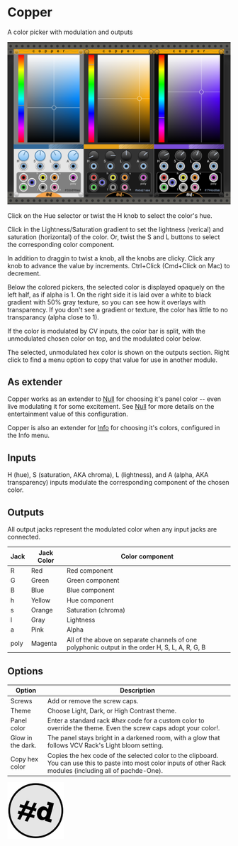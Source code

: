 # Copper

A color picker with modulation and outputs

![Copper in Light, Dark, and High Contrast themes](Copper.png)

Click on the Hue selector or twist the H knob to select the color's hue.

Click in the Lightness/Saturation gradient to set the lightness (verical) and saturation (horizontal) of the color. Or, twist the S and L buttons to select the corresponding color component.

In addition to draggin to twist a knob, all the knobs are clicky. Click any knob to advance the value by increments. Ctrl+Click (Cmd+Click on Mac) to decrement.

Below the colored pickers, the selected color is displayed opaquely on the left half, as if alpha is 1. On the right side it is laid over a white to black gradient with 50% gray texture, so you can see how it overlays with transparency. If you don't see a gradient or texture, the color has little to no transparancy (alpha close to 1).

If the color is modulated by CV inputs, the color bar is split, with the unmodulated chosen color on top, and the modulated color below.

The selected, unmodulated hex color is shown on the outputs section.
Right click to find a menu option to copy that value for use in another module.

## As extender

Copper works as an extender to [Null](Null.md) for choosing it's panel color -- even live modulating it for some excitement.
See [Null](Null.md) for more details on the entertainment value of this configuration.

Copper is also an extender for [Info](Info.md) for choosing it's colors, configured in the Info menu.

## Inputs

H (hue), S (saturation, AKA chroma), L (lightness), and A (alpha, AKA transparency) inputs modulate the corresponding component of the chosen color.

## Outputs

All output jacks represent the modulated color when any input jacks are connected.

| Jack | Jack Color | Color component |
| -- | -- | -- |
| R | Red | Red component |
| G | Green | Green component |
| B | Blue | Blue component |
| h | Yellow | Hue component |
| s | Orange | Saturation (chroma) |
| l | Gray | Lightness |
| a | Pink | Alpha |
| poly | Magenta | All of the above on separate channels of one polyphonic output in the order H, S, L, A, R, G, B |

## Options

| Option | Description |
| -- | -- |
| Screws | Add or remove the screw caps. |
| Theme | Choose Light, Dark, or High Contrast theme. |
| Panel color | Enter a standard rack #_hex_ code for a custom color to override the theme. Even the screw caps adopt your color!. |
| Glow in the dark. | The panel stays bright in a darkened room, with a glow that follows VCV Rack's Light bloom setting. |
| Copy hex color | Copies the hex code of the selected color to the clipboard. You can use this to paste into most color inputs of other Rack modules (including all of pachde-One). |

![pachde (#d) Logo](Logo.svg)
